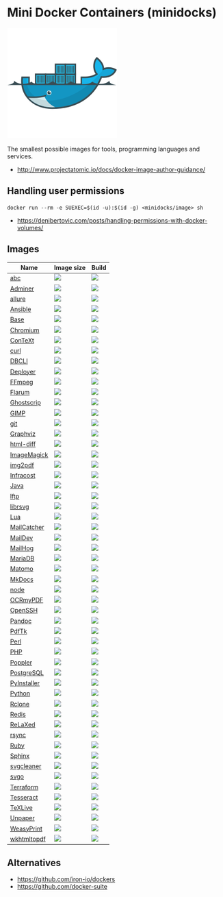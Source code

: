 Mini Docker Containers (minidocks)
==================================

![](minidocks.png)

The smallest possible images for tools, programming languages and services.

- http://www.projectatomic.io/docs/docker-image-author-guidance/

Handling user permissions
-------------------------

    docker run --rm -e SUEXEC=$(id -u):$(id -g) <minidocks/image> sh

- https://denibertovic.com/posts/handling-permissions-with-docker-volumes/

Images
------

| Name                                                    | Image size                                                                                                                           | Build                                                                                                                |
|---------------------------------------------------------|--------------------------------------------------------------------------------------------------------------------------------------|----------------------------------------------------------------------------------------------------------------------|
| [abc](https://github.com/minidocks/abc)                 | ![](https://img.shields.io/docker/image-size/minidocks/abc/latest?style=flat-square&logo=docker&label=minidocks/abc)                 | ![](https://img.shields.io/github/workflow/status/minidocks/abc/docker?label=&logo=github&style=flat-square)         |
| [Adminer](https://github.com/minidocks/adminer)         | ![](https://img.shields.io/docker/image-size/minidocks/adminer/latest?style=flat-square&logo=docker&label=minidocks/adminer)         | ![](https://img.shields.io/github/workflow/status/minidocks/adminer/docker?label=&logo=github&style=flat-square)     |
| [allure](https://github.com/minidocks/allure)           | ![](https://img.shields.io/docker/image-size/minidocks/allure/latest?style=flat-square&logo=docker&label=minidocks/allure)           | ![](https://img.shields.io/github/workflow/status/minidocks/allure/docker?label=&logo=github&style=flat-square)      |
| [Ansible](https://github.com/minidocks/ansible)         | ![](https://img.shields.io/docker/image-size/minidocks/ansible/latest?style=flat-square&logo=docker&label=minidocks/ansible)         | ![](https://img.shields.io/github/workflow/status/minidocks/ansible/docker?label=&logo=github&style=flat-square)     |
| [Base](https://github.com/minidocks/base)               | ![](https://img.shields.io/docker/image-size/minidocks/base/latest?style=flat-square&logo=docker&label=minidocks/base)               | ![](https://img.shields.io/github/workflow/status/minidocks/base/docker?label=&logo=github&style=flat-square)        |
| [Chromium](https://github.com/minidocks/chromium)       | ![](https://img.shields.io/docker/image-size/minidocks/chromium/latest?style=flat-square&logo=docker&label=minidocks/chromium)       | ![](https://img.shields.io/github/workflow/status/minidocks/chromium/docker?label=&logo=github&style=flat-square)    |
| [ConTeXt](https://github.com/minidocks/context)         | ![](https://img.shields.io/docker/image-size/minidocks/context/latest?style=flat-square&logo=docker&label=minidocks/context)         | ![](https://img.shields.io/github/workflow/status/minidocks/context/docker?label=&logo=github&style=flat-square)     |
| [curl](https://github.com/minidocks/curl)               | ![](https://img.shields.io/docker/image-size/minidocks/curl/latest?style=flat-square&logo=docker&label=minidocks/curl)               | ![](https://img.shields.io/github/workflow/status/minidocks/curl/docker?label=&logo=github&style=flat-square)        |
| [DBCLI](https://github.com/minidocks/dbcli)             | ![](https://img.shields.io/docker/image-size/minidocks/dbcli/latest?style=flat-square&logo=docker&label=minidocks/dbcli)             | ![](https://img.shields.io/github/workflow/status/minidocks/dbcli/docker?label=&logo=github&style=flat-square)       |
| [Deployer](https://github.com/minidocks/deployer)       | ![](https://img.shields.io/docker/image-size/minidocks/deployer/latest?style=flat-square&logo=docker&label=minidocks/deployer)       | ![](https://img.shields.io/github/workflow/status/minidocks/deployer/docker?label=&logo=github&style=flat-square)    |
| [FFmpeg](https://github.com/minidocks/ffmpeg)           | ![](https://img.shields.io/docker/image-size/minidocks/ffmpeg/latest?style=flat-square&logo=docker&label=minidocks/ffmpeg)           | ![](https://img.shields.io/github/workflow/status/minidocks/ffmpeg/docker?label=&logo=github&style=flat-square)      |
| [Flarum](https://github.com/minidocks/flarum)           | ![](https://img.shields.io/docker/image-size/minidocks/flarum/latest?style=flat-square&logo=docker&label=minidocks/ffmpeg)           | ![](https://img.shields.io/github/workflow/status/minidocks/flarum/docker?label=&logo=github&style=flat-square)      |
| [Ghostscrip](https://github.com/minidocks/ghostscript)  | ![](https://img.shields.io/docker/image-size/minidocks/ghostscript/latest?style=flat-square&logo=docker&label=minidocks/ghostscript) | ![](https://img.shields.io/github/workflow/status/minidocks/ghostscript/docker?label=&logo=github&style=flat-square) |
| [GIMP](https://github.com/minidocks/gimp)               | ![](https://img.shields.io/docker/image-size/minidocks/gimp/latest?style=flat-square&logo=docker&label=minidocks/gimp)               | ![](https://img.shields.io/github/workflow/status/minidocks/gimp/docker?label=&logo=github&style=flat-square)        |
| [git](https://github.com/minidocks/git)                 | ![](https://img.shields.io/docker/image-size/minidocks/git/latest?style=flat-square&logo=docker&label=minidocks/git)                 | ![](https://img.shields.io/github/workflow/status/minidocks/git/docker?label=&logo=github&style=flat-square)         |
| [Graphviz](https://github.com/minidocks/graphviz)       | ![](https://img.shields.io/docker/image-size/minidocks/graphviz/latest?style=flat-square&logo=docker&label=minidocks/graphviz)       | ![](https://img.shields.io/github/workflow/status/minidocks/graphviz/docker?label=&logo=github&style=flat-square)    |
| [html-diff](https://github.com/minidocks/htmldiff)      | ![](https://img.shields.io/docker/image-size/minidocks/htmldiff/latest?style=flat-square&logo=docker&label=minidocks/htmldiff)       | ![](https://img.shields.io/github/workflow/status/minidocks/htmldiff/docker?label=&logo=github&style=flat-square)    |
| [ImageMagick](https://github.com/minidocks/imagemagick) | ![](https://img.shields.io/docker/image-size/minidocks/imagemagick/latest?style=flat-square&logo=docker&label=minidocks/imagemagick) | ![](https://img.shields.io/github/workflow/status/minidocks/imagemagick/docker?label=&logo=github&style=flat-square) |
| [img2pdf](https://github.com/minidocks/img2pdf)         | ![](https://img.shields.io/docker/image-size/minidocks/img2pdf/latest?style=flat-square&logo=docker&label=minidocks/img2pdf)         | ![](https://img.shields.io/github/workflow/status/minidocks/img2pdf/docker?label=&logo=github&style=flat-square)     |
| [Infracost](https://github.com/minidocks/infracost)     | ![](https://img.shields.io/docker/image-size/minidocks/infracost/latest?style=flat-square&logo=docker&label=minidocks/infracost)     | ![](https://img.shields.io/github/workflow/status/minidocks/infracost/docker?label=&logo=github&style=flat-square)   |
| [Java](https://github.com/minidocks/java)               | ![](https://img.shields.io/docker/image-size/minidocks/java/latest?style=flat-square&logo=docker&label=minidocks/java)               | ![](https://img.shields.io/github/workflow/status/minidocks/java/docker?label=&logo=github&style=flat-square)        |
| [lftp](https://github.com/minidocks/lftp)               | ![](https://img.shields.io/docker/image-size/minidocks/lftp/latest?style=flat-square&logo=docker&label=minidocks/lftp)               | ![](https://img.shields.io/github/workflow/status/minidocks/lftp/docker?label=&logo=github&style=flat-square)        |
| [librsvg](https://github.com/minidocks/librsvg)         | ![](https://img.shields.io/docker/image-size/minidocks/librsvg/latest?style=flat-square&logo=docker&label=minidocks/librsvg)         | ![](https://img.shields.io/github/workflow/status/minidocks/librsvg/docker?label=&logo=github&style=flat-square)     |
| [Lua](https://github.com/minidocks/lua)                 | ![](https://img.shields.io/docker/image-size/minidocks/lua/latest?style=flat-square&logo=docker&label=minidocks/lua)                 | ![](https://img.shields.io/github/workflow/status/minidocks/lua/docker?label=&logo=github&style=flat-square)         |
| [MailCatcher](https://github.com/minidocks/mailcatcher) | ![](https://img.shields.io/docker/image-size/minidocks/mailcatcher/latest?style=flat-square&logo=docker&label=minidocks/mailcatcher) | ![](https://img.shields.io/github/workflow/status/minidocks/mailcatcher/docker?label=&logo=github&style=flat-square) |
| [MailDev](https://github.com/minidocks/maildev)         | ![](https://img.shields.io/docker/image-size/minidocks/maildev/latest?style=flat-square&logo=docker&label=minidocks/maildev)         | ![](https://img.shields.io/github/workflow/status/minidocks/maildev/docker?label=&logo=github&style=flat-square)     |
| [MailHog](https://github.com/minidocks/mailhog)         | ![](https://img.shields.io/docker/image-size/minidocks/mailhog/latest?style=flat-square&logo=docker&label=minidocks/mailhog)         | ![](https://img.shields.io/github/workflow/status/minidocks/mailhog/docker?label=&logo=github&style=flat-square)     |
| [MariaDB](https://github.com/minidocks/mariadb)         | ![](https://img.shields.io/docker/image-size/minidocks/mariadb/latest?style=flat-square&logo=docker&label=minidocks/mariadb)         | ![](https://img.shields.io/github/workflow/status/minidocks/mariadb/docker?label=&logo=github&style=flat-square)     |
| [Matomo](https://github.com/minidocks/matomo)           | ![](https://img.shields.io/docker/image-size/minidocks/matomo/latest?style=flat-square&logo=docker&label=minidocks/matomo)           | ![](https://img.shields.io/github/workflow/status/minidocks/matomo/docker?label=&logo=github&style=flat-square)      |
| [MkDocs](https://github.com/minidocks/mkdocs)           | ![](https://img.shields.io/docker/image-size/minidocks/mkdocs/latest?style=flat-square&logo=docker&label=minidocks/mkdocs)           | ![](https://img.shields.io/github/workflow/status/minidocks/mkdocs/docker?label=&logo=github&style=flat-square)      |
| [node](https://github.com/minidocks/node)               | ![](https://img.shields.io/docker/image-size/minidocks/node/latest?style=flat-square&logo=docker&label=minidocks/node)               | ![](https://img.shields.io/github/workflow/status/minidocks/node/docker?label=&logo=github&style=flat-square)        |
| [OCRmyPDF](https://github.com/minidocks/ocrmypdf)       | ![](https://img.shields.io/docker/image-size/minidocks/ocrmypdf/latest?style=flat-square&logo=docker&label=minidocks/ocrmypdf)       | ![](https://img.shields.io/github/workflow/status/minidocks/ocrmypdf/docker?label=&logo=github&style=flat-square)    |
| [OpenSSH](https://github.com/minidocks/openssh)         | ![](https://img.shields.io/docker/image-size/minidocks/openssh/latest?style=flat-square&logo=docker&label=minidocks/openssh)         | ![](https://img.shields.io/github/workflow/status/minidocks/openssh/docker?label=&logo=github&style=flat-square)     |
| [Pandoc](https://github.com/minidocks/pandoc)           | ![](https://img.shields.io/docker/image-size/minidocks/pandoc/latest?style=flat-square&logo=docker&label=minidocks/pandoc)           | ![](https://img.shields.io/github/workflow/status/minidocks/pandoc/docker?label=&logo=github&style=flat-square)      |
| [PdfTk](https://github.com/minidocks/pdftk)             | ![](https://img.shields.io/docker/image-size/minidocks/pdftk/latest?style=flat-square&logo=docker&label=minidocks/pdftk)             | ![](https://img.shields.io/github/workflow/status/minidocks/pdftk/docker?label=&logo=github&style=flat-square)       |
| [Perl](https://github.com/minidocks/perl)               | ![](https://img.shields.io/docker/image-size/minidocks/perl/latest?style=flat-square&logo=docker&label=minidocks/perl)               | ![](https://img.shields.io/github/workflow/status/minidocks/perl/docker?label=&logo=github&style=flat-square)        |
| [PHP](https://github.com/minidocks/php)                 | ![](https://img.shields.io/docker/image-size/minidocks/php/latest?style=flat-square&logo=docker&label=minidocks/php)                 | ![](https://img.shields.io/github/workflow/status/minidocks/php/docker?label=&logo=github&style=flat-square)         |
| [Poppler](https://github.com/minidocks/poppler)         | ![](https://img.shields.io/docker/image-size/minidocks/poppler/latest?style=flat-square&logo=docker&label=minidocks/poppler)         | ![](https://img.shields.io/github/workflow/status/minidocks/poppler/docker?label=&logo=github&style=flat-square)     |
| [PostgreSQL](https://github.com/minidocks/postgres)     | ![](https://img.shields.io/docker/image-size/minidocks/postgres/latest?style=flat-square&logo=docker&label=minidocks/postgres)       | ![](https://img.shields.io/github/workflow/status/minidocks/postgres/docker?label=&logo=github&style=flat-square)    |
| [PyInstaller](https://github.com/minidocks/pyinstaller) | ![](https://img.shields.io/docker/image-size/minidocks/pyinstaller/latest?style=flat-square&logo=docker&label=minidocks/pyinstaller) | ![](https://img.shields.io/github/workflow/status/minidocks/pyinstaller/docker?label=&logo=github&style=flat-square) |
| [Python](https://github.com/minidocks/python)           | ![](https://img.shields.io/docker/image-size/minidocks/python/latest?style=flat-square&logo=docker&label=minidocks/python)           | ![](https://img.shields.io/github/workflow/status/minidocks/python/docker?label=&logo=github&style=flat-square)      |
| [Rclone](https://github.com/minidocks/rclone)           | ![](https://img.shields.io/docker/image-size/minidocks/rclone/latest?style=flat-square&logo=docker&label=minidocks/rclone)           | ![](https://img.shields.io/github/workflow/status/minidocks/rclone/docker?label=&logo=github&style=flat-square)      |
| [Redis](https://github.com/minidocks/redis)             | ![](https://img.shields.io/docker/image-size/minidocks/redis/latest?style=flat-square&logo=docker&label=minidocks/redis)             | ![](https://img.shields.io/github/workflow/status/minidocks/redis/docker?label=&logo=github&style=flat-square)       |
| [ReLaXed](https://github.com/minidocks/relaxed)         | ![](https://img.shields.io/docker/image-size/minidocks/relaxed/latest?style=flat-square&logo=docker&label=minidocks/relaxed)         | ![](https://img.shields.io/github/workflow/status/minidocks/relaxed/docker?label=&logo=github&style=flat-square)     |
| [rsync](https://github.com/minidocks/rsync)             | ![](https://img.shields.io/docker/image-size/minidocks/rsync/latest?style=flat-square&logo=docker&label=minidocks/rsync)             | ![](https://img.shields.io/github/workflow/status/minidocks/rsync/docker?label=&logo=github&style=flat-square)       |
| [Ruby](https://github.com/minidocks/ruby)               | ![](https://img.shields.io/docker/image-size/minidocks/ruby/latest?style=flat-square&logo=docker&label=minidocks/ruby)               | ![](https://img.shields.io/github/workflow/status/minidocks/ruby/docker?label=&logo=github&style=flat-square)        |
| [Sphinx](https://github.com/minidocks/sphinx-doc)       | ![](https://img.shields.io/docker/image-size/minidocks/sphinx-doc/latest?style=flat-square&logo=docker&label=minidocks/sphinx-doc)   | ![](https://img.shields.io/github/workflow/status/minidocks/sphinx-doc/docker?label=&logo=github&style=flat-square)  |
| [svgcleaner](https://github.com/minidocks/svgcleaner)   | ![](https://img.shields.io/docker/image-size/minidocks/svgcleaner/latest?style=flat-square&logo=docker&label=minidocks/svgcleaner)   | ![](https://img.shields.io/github/workflow/status/minidocks/svgcleaner/docker?label=&logo=github&style=flat-square)  |
| [svgo](https://github.com/minidocks/svgo)               | ![](https://img.shields.io/docker/image-size/minidocks/svgo/latest?style=flat-square&logo=docker&label=minidocks/svgo)               | ![](https://img.shields.io/github/workflow/status/minidocks/svgo/docker?label=&logo=github&style=flat-square)        |
| [Terraform](https://github.com/minidocks/terraform)     | ![](https://img.shields.io/docker/image-size/minidocks/terraform/latest?style=flat-square&logo=docker&label=minidocks/terraform)     | ![](https://img.shields.io/github/workflow/status/minidocks/terraform/docker?label=&logo=github&style=flat-square)   |
| [Tesseract](https://github.com/minidocks/tesseract)     | ![](https://img.shields.io/docker/image-size/minidocks/tesseract/latest?style=flat-square&logo=docker&label=minidocks/tesseract)     | ![](https://img.shields.io/github/workflow/status/minidocks/tesseract/docker?label=&logo=github&style=flat-square)   |
| [TeXLive](https://github.com/minidocks/texlive)         | ![](https://img.shields.io/docker/image-size/minidocks/texlive/latest?style=flat-square&logo=docker&label=minidocks/texlive)         | ![](https://img.shields.io/github/workflow/status/minidocks/texlive/docker?label=&logo=github&style=flat-square)     |
| [Unpaper](https://github.com/minidocks/unpaper)         | ![](https://img.shields.io/docker/image-size/minidocks/unpaper/latest?style=flat-square&logo=docker&label=minidocks/unpaper)         | ![](https://img.shields.io/github/workflow/status/minidocks/unpaper/docker?label=&logo=github&style=flat-square)     |
| [WeasyPrint](https://github.com/minidocks/weasyprint)   | ![](https://img.shields.io/docker/image-size/minidocks/weasyprint/latest?style=flat-square&logo=docker&label=minidocks/weasyprint)   | ![](https://img.shields.io/github/workflow/status/minidocks/weasyprint/docker?label=&logo=github&style=flat-square)  |
| [wkhtmltopdf](https://github.com/minidocks/wkhtmltopdf) | ![](https://img.shields.io/docker/image-size/minidocks/wkhtmltopdf/latest?style=flat-square&logo=docker&label=minidocks/wkhtmltopdf) | ![](https://img.shields.io/github/workflow/status/minidocks/wkhtmltopdf/docker?label=&logo=github&style=flat-square) |

Alternatives
------------

-   https://github.com/iron-io/dockers
-   https://github.com/docker-suite
